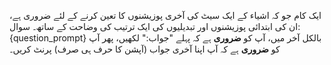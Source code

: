 ایک کام جو کہ اشیاء کے ایک سیٹ کی آخری پوزیشنوں کا تعین کرنے کے لئے ضروری ہے، ان کی ابتدائی پوزیشنوں اور تبدیلیوں کی ایک ترتیب کی وضاحت کے ساتھ۔
سوال: {question_prompt}
بالکل آخر میں، آپ کو **ضروری** ہے کہ پہلے "جواب:" لکھیں، پھر آپ کو **ضروری** ہے کہ آپ اپنا آخری جواب (آپشن کا حرف ہی صرف) پرنٹ کریں۔